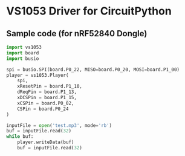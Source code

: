 # VS1053 Driver for CircuitPython

## Sample code (for nRF52840 Dongle)

```python
import vs1053
import board
import busio

spi = busio.SPI(board.P0_22, MISO=board.P0_20, MOSI=board.P1_00)
player = vs1053.Player(
    spi,
    xResetPin = board.P1_10,
    dReqPin = board.P1_13,
    xDCSPin = board.P1_15,
    xCSPin = board.P0_02,
    CSPin = board.P0_24
)

inputFile = open('test.mp3', mode='rb')
buf = inputFile.read(32)
while buf:
    player.writeData(buf)
    buf = inputFile.read(32)
```